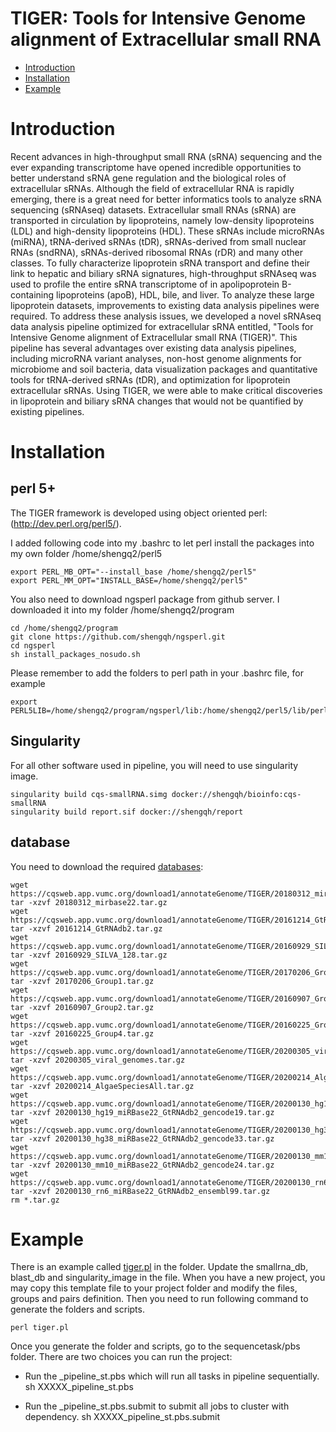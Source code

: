 TIGER: Tools for Intensive Genome alignment of Extracellular small RNA
==
* [Introduction](#Introduction)
* [Installation](#Installation)
* [Example](#Example)

<a name="Introduction"/>

# Introduction

Recent advances in high-throughput small RNA (sRNA) sequencing and the ever expanding transcriptome have opened incredible opportunities to better understand sRNA gene regulation and the biological roles of extracellular sRNAs. Although the field of extracellular RNA is rapidly emerging, there is a great need for better informatics tools to analyze sRNA sequencing (sRNAseq) datasets. Extracellular small RNAs (sRNA) are transported in circulation by lipoproteins, namely low-density lipoproteins (LDL) and high-density lipoproteins (HDL). These sRNAs include microRNAs (miRNA), tRNA-derived sRNAs (tDR), sRNAs-derived from small nuclear RNAs (sndRNA), sRNAs-derived ribosomal RNAs (rDR) and many other classes. To fully characterize lipoprotein sRNA transport and define their link to hepatic and biliary sRNA signatures, high-throughput sRNAseq was used to profile the entire sRNA transcriptome of in apolipoprotein B-containing lipoproteins (apoB), HDL, bile, and liver. To analyze these large lipoprotein datasets, improvements to existing data analysis pipelines were required. To address these analysis issues, we developed a novel sRNAseq data analysis pipeline optimized for extracellular sRNA entitled, "Tools for Intensive Genome alignment of Extracellular small RNA (TIGER)". This pipeline has several advantages over existing data analysis pipelines, including microRNA variant analyses, non-host genome alignments for microbiome and soil bacteria, data visualization packages and quantitative tools for tRNA-derived sRNAs (tDR), and optimization for lipoprotein extracellular sRNAs. Using TIGER, we were able to make critical discoveries in lipoprotein and biliary sRNA changes that would not be quantified by existing pipelines.

<a name="Installation"/>

# Installation

## perl 5+

The TIGER framework is developed using object oriented perl: (http://dev.perl.org/perl5/). 

I added following code into my .bashrc to let perl install the packages into my own folder /home/shengq2/perl5

```
export PERL_MB_OPT="--install_base /home/shengq2/perl5"
export PERL_MM_OPT="INSTALL_BASE=/home/shengq2/perl5"
```

You also need to download ngsperl package from github server. I downloaded it into my folder /home/shengq2/program

```
cd /home/shengq2/program
git clone https://github.com/shengqh/ngsperl.git
cd ngsperl
sh install_packages_nosudo.sh
```

Please remember to add the folders to perl path in your .bashrc file, for example
```
export PERL5LIB=/home/shengq2/program/ngsperl/lib:/home/shengq2/perl5/lib/perl5:$PERL5LIB
```

## Singularity

For all other software used in pipeline, you will need to use singularity image.

```
singularity build cqs-smallRNA.simg docker://shengqh/bioinfo:cqs-smallRNA
singularity build report.sif docker://shengqh/report
```

## database

You need to download the required [databases](download_tigerdb.sh):

```
wget https://cqsweb.app.vumc.org/download1/annotateGenome/TIGER/20180312_mirbase22.tar.gz
tar -xzvf 20180312_mirbase22.tar.gz
wget https://cqsweb.app.vumc.org/download1/annotateGenome/TIGER/20161214_GtRNAdb2.tar.gz
tar -xzvf 20161214_GtRNAdb2.tar.gz
wget https://cqsweb.app.vumc.org/download1/annotateGenome/TIGER/20160929_SILVA_128.tar.gz
tar -xzvf 20160929_SILVA_128.tar.gz
wget https://cqsweb.app.vumc.org/download1/annotateGenome/TIGER/20170206_Group1.tar.gz
tar -xzvf 20170206_Group1.tar.gz
wget https://cqsweb.app.vumc.org/download1/annotateGenome/TIGER/20160907_Group2.tar.gz
tar -xzvf 20160907_Group2.tar.gz
wget https://cqsweb.app.vumc.org/download1/annotateGenome/TIGER/20160225_Group4.tar.gz
tar -xzvf 20160225_Group4.tar.gz
wget https://cqsweb.app.vumc.org/download1/annotateGenome/TIGER/20200305_viral_genomes.tar.gz
tar -xzvf 20200305_viral_genomes.tar.gz
wget https://cqsweb.app.vumc.org/download1/annotateGenome/TIGER/20200214_AlgaeSpeciesAll.tar.gz
tar -xzvf 20200214_AlgaeSpeciesAll.tar.gz
wget https://cqsweb.app.vumc.org/download1/annotateGenome/TIGER/20200130_hg19_miRBase22_GtRNAdb2_gencode19.tar.gz
tar -xzvf 20200130_hg19_miRBase22_GtRNAdb2_gencode19.tar.gz
wget https://cqsweb.app.vumc.org/download1/annotateGenome/TIGER/20200130_hg38_miRBase22_GtRNAdb2_gencode33.tar.gz
tar -xzvf 20200130_hg38_miRBase22_GtRNAdb2_gencode33.tar.gz
wget https://cqsweb.app.vumc.org/download1/annotateGenome/TIGER/20200130_mm10_miRBase22_GtRNAdb2_gencode24.tar.gz
tar -xzvf 20200130_mm10_miRBase22_GtRNAdb2_gencode24.tar.gz
wget https://cqsweb.app.vumc.org/download1/annotateGenome/TIGER/20200130_rn6_miRBase22_GtRNAdb2_ensembl99.tar.gz
tar -xzvf 20200130_rn6_miRBase22_GtRNAdb2_ensembl99.tar.gz
rm *.tar.gz
```

<a name="Example"/>

# Example

There is an example called [tiger.pl](tiger.pl) in the folder. Update the smallrna_db, blast_db and singularity_image in the file. When you have a new project, you may copy this template file to your project folder and modify the files, groups and pairs definition. Then you need to run following command to generate the folders and scripts.
```
perl tiger.pl
```
Once you generate the folder and scripts, go to the sequencetask/pbs folder. There are two choices you can run the project:
* Run the \_pipeline_st.pbs which will run all tasks in pipeline sequentially. 
  sh XXXXX_pipeline_st.pbs

* Run the \_pipeline_st.pbs.submit to submit all jobs to cluster with dependency.
  sh XXXXX_pipeline_st.pbs.submit
